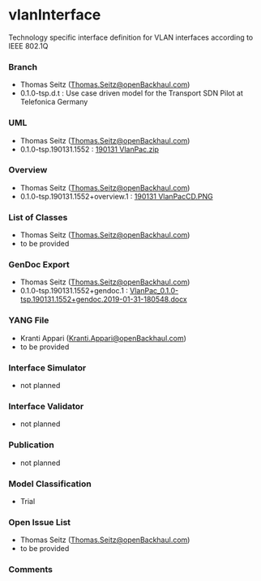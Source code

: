 # vlanInterface
Technology specific interface definition for VLAN interfaces according to IEEE 802.1Q

### Branch
- Thomas Seitz (Thomas.Seitz@openBackhaul.com)
- 0.1.0-tsp.d.t : Use case driven model for the Transport SDN Pilot at Telefonica Germany

### UML
- Thomas Seitz (Thomas.Seitz@openBackhaul.com)
- 0.1.0-tsp.190131.1552 : [190131 VlanPac.zip](./190131%20VlanPac.zip)

### Overview 
- Thomas Seitz (Thomas.Seitz@openBackhaul.com)
- 0.1.0-tsp.190131.1552+overview.1 : [190131 VlanPacCD.PNG](./190131%20VlanPacCD.PNG)

### List of Classes
- Thomas Seitz (Thomas.Seitz@openBackhaul.com)
- to be provided 

### GenDoc Export
- Thomas Seitz (Thomas.Seitz@openBackhaul.com)
- 0.1.0-tsp.190131.1552+gendoc.1 : [VlanPac_0.1.0-tsp.190131.1552+gendoc.2019-01-31-180548.docx](./VlanPac_0.1.0-tsp.190131.1552+gendoc.2019-01-31-180548.docx)

### YANG File
- Kranti Appari (Kranti.Appari@openBackhaul.com)
- to be provided 

### Interface Simulator
- not planned 

### Interface Validator
- not planned

### Publication
- not planned

### Model Classification
- Trial

### Open Issue List
- Thomas Seitz (Thomas.Seitz@openBackhaul.com)
- to be provided

### Comments
